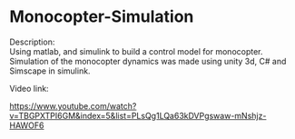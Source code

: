 # Monocopter-Simulation <br />
  Description: <br />
	Using matlab, and simulink to build a control model for monocopter.<br />
	Simulation of the monocopter dynamics was made using unity 3d, C# and Simscape in simulink. <br />
	
Video link: <br />
	
https://www.youtube.com/watch?v=TBGPXTPI6GM&index=5&list=PLsQg1LQa63kDVPgswaw-mNshjz-HAWOF6 <br />
